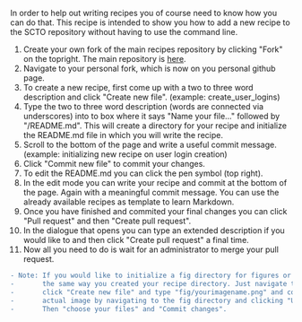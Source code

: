 In order to help out writing recipes you of course need to know how you can do that. This recipe is intended to show you how to add a new recipe to the SCTO repository without having to use the command line.

1. Create your own fork of the main recipes repository by clicking "Fork" on the topright. The main repository is [here](https://github.com/SwissClinicalTrialOrganisation/DM_secuTrial_recipes).
2. Navigate to your personal fork, which is now on you personal github page.
3. To create a new recipe, first come up with a two to three word description and click "Create new file". (example: create_user_logins)
4. Type the two to three word description (words are connected via underscores) into to box where it says "Name your file..." followed by "/README.md". This will create a directory for your recipe and initialize the README.md file in which you will write the recipe.
5. Scroll to the bottom of the page and write a useful commit message. (example: initializing new recipe on user login creation)
6. Click "Commit new file" to commit your changes.
7. To edit the README.md you can click the pen symbol (top right).
8. In the edit mode you can write your recipe and commit at the bottom of the page. Again with a meaningful commit message. You can use the already available recipes as template to learn Markdown. 
9. Once you have finished and commited your final changes you can click "Pull request" and then "Create pull request".
10. In the dialogue that opens you can type an extended description if you would like to and then click "Create pull request" a final time.
11. Now all you need to do is wait for an administrator to merge your pull request.

``` diff
- Note: If you would like to initialize a fig directory for figures or screenshots you can do this 
-       the same way you created your recipe directory. Just navigate to your personal recipe directory
-       click "Create new file" and type "fig/yourimagename.png" and commit this. You can then upload your
-       actual image by navigating to the fig directory and clicking "Upload files". 
-       Then "choose your files" and "Commit changes".
```
